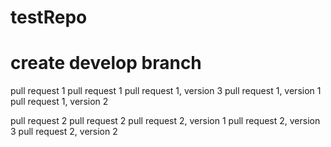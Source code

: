 # testRepo

# create develop branch

pull request 1
pull request 1
pull request 1, version 3
pull request 1, version 1
pull request 1, version 2

pull request 2
pull request 2
pull request 2, version 1
pull request 2, version 3
pull request 2, version 2